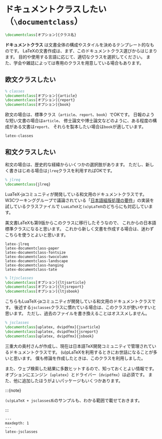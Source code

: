 # ドキュメントクラスしたい（`\documentclass`）

```latex
\documentclass[オプション]{クラス名}
```

**ドキュメントクラス** は文書全体の構成やスタイルを決めるテンプレート的なものです。
LaTeXの文書作成は、まず、このドキュメントクラス選びからはじまります。
目的や使用する言語に応じて、適切なクラスを選択してください。
また、学会や雑誌によっては専用のクラスを用意している場合もあります。

## 欧文クラスしたい

```latex
% classes
\documentclass[オプション]{article}
\documentclass[オプション]{report}
\documentclass[オプション]{book}
```

欧文の場合は、標準クラス（`article`、`report`、`book`）でOKです。
日報のような短い文書の場合は`article`、
修士論文や博士論文などのように、ある程度の構成がある文書は`report`、
それらを製本したい場合は`book`が適しています。

```{toctree}
latex-classes
```

## 和文クラスしたい

和文の場合は、歴史的な経緯からいくつかの選択肢があります。
ただし、新しく書きはじめる場合は`jlreq`クラスを利用すればOKです。

```latex
% jlreq
\documentclass{jlreq}
```

LuaTeX-jaコミュニティが開発している和文用のドキュメントクラスです。
W3Cワーキンググループで議論されている「[日本語組版処理の要件](https://www.w3.org/TR/jlreq/)」の実装を試しているクラスファイルで
`LuaLaTeX`と`(u)pLaTeX`のどちらにも対応しています。

美文書LaTeXも第9版からこのクラスに移行したそうなので、
これからの日本語標準クラスになると思います。
これから新しく文書を作成する場合は、迷わずこちらを使うとよいと思います。

```{toctree}
latex-jlreq
latex-documentclass-paper
latex-documentclass-fontsize
latex-documentclass-twocolumn
latex-documentclass-landscape
latex-documentclass-hanging
latex-documentclass-tate
```

```latex
% ltjsclasses
\documentclass[オプション]{ltjsarticle}
\documentclass[オプション]{ltjsreport}
\documentclass[オプション]{ltjsbook}
```

こちらもLuaTeX-jaコミュニティが開発している和文用のドキュメントクラスです。
後述する`jsclasses`クラスに慣れている場合は、このクラスが使いやすいと思います。
ただし、過去のファイルを書き換えることはオススメしません。

```latex
% jsclasses
\documentclass[uplatex, dvipdfmx]{jsarticle}
\documentclass[uplatex, dvipdfmx]{jsreport}
\documentclass[uplatex, dvipdfmx]{jsbook}
```

三重大の奥村さんが作成し、現在は日本語TeX開発コミュニティで管理されているドキュメントクラスです。
(u)pLaTeXを利用するときにお世話になることが多いと思います。
僕も修論を作成したときは、このクラスを利用しました。

また、ウェブ検索した結果に多数ヒットするので、知っておくとよい情報です。
オプションにエンジン（`uplatex`）とドライバー（`dvipdfmx`）は必須です。
また、他に追加したほうがよいパッケージもいくつかあります。


:::{note}

``(u)pLaTeX + jsclasses系``のサンプルも、わかる範囲で載せておきます。

:::

```{toctree}
---
maxdepth: 1
---
latex-jsclasses
```

